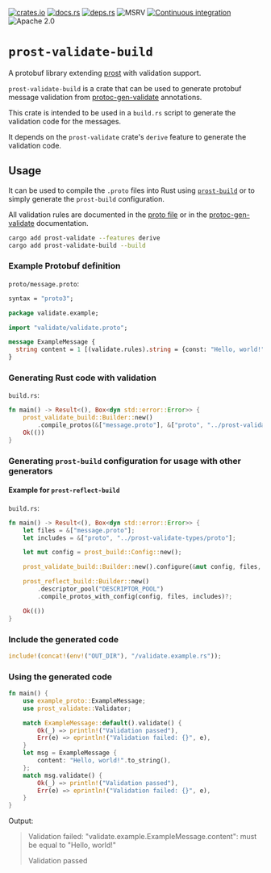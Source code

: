 [![crates.io](https://img.shields.io/crates/v/prost-validate-build.svg)](https://crates.io/crates/prost-validate-build/)
[![docs.rs](https://docs.rs/prost-validate-build/badge.svg)](https://docs.rs/prost-validate-build/)
[![deps.rs](https://deps.rs/crate/prost-validate-build/0.2.1/status.svg)](https://deps.rs/crate/prost-validate-build)
![MSRV](https://img.shields.io/badge/rustc-1.74+-blue.svg)
[![Continuous integration](https://github.com/linka-cloud/prost-validate/actions/workflows/ci_derive.yml/badge.svg)](https://github.com/linka-cloud/prost-validate/actions/workflows/ci_derive.yml)
![Apache 2.0](https://img.shields.io/badge/license-Apache2.0-blue.svg)

# `prost-validate-build`

A protobuf library extending [prost](https://github.com/tokio-rs/prost) with validation support.

`prost-validate-build` is a crate that can be used to generate protobuf message validation from
[protoc-gen-validate](https://github.com/bufbuild/protoc-gen-validate) annotations.

This crate is intended to be used in a `build.rs` script to generate the validation code for the messages.

It depends on the `prost-validate` crate's `derive` feature to generate the validation code.

## Usage

It can be used to compile the `.proto` files into Rust using [`prost-build`](https://docs.rs/prost-build)
or to simply generate the `prost-build` configuration.

All validation rules are documented in the [proto file](../prost-validate-types/proto/validate/validate.proto)
or in the [protoc-gen-validate](https://github.com/bufbuild/protoc-gen-validate/blob/v1.1.0/README.md#constraint-rules) documentation.

```bash
cargo add prost-validate --features derive
cargo add prost-validate-build --build
```

### Example Protobuf definition

`proto/message.proto`:

```proto
syntax = "proto3";

package validate.example;

import "validate/validate.proto";

message ExampleMessage {
  string content = 1 [(validate.rules).string = {const: "Hello, world!"}];
}
```

### Generating Rust code with validation


`build.rs`:

```rust no_run
fn main() -> Result<(), Box<dyn std::error::Error>> {
    prost_validate_build::Builder::new()
        .compile_protos(&["message.proto"], &["proto", "../prost-validate-types/proto"])?;
    Ok(())
}
```

### Generating `prost-build` configuration for usage with other generators

#### Example for `prost-reflect-build`

`build.rs`:

```rust
fn main() -> Result<(), Box<dyn std::error::Error>> {
    let files = &["message.proto"];
    let includes = &["proto", "../prost-validate-types/proto"];

    let mut config = prost_build::Config::new();

    prost_validate_build::Builder::new().configure(&mut config, files, includes)?;

    prost_reflect_build::Builder::new()
        .descriptor_pool("DESCRIPTOR_POOL")
        .compile_protos_with_config(config, files, includes)?;

    Ok(())
}
```

### Include the generated code

```rust
include!(concat!(env!("OUT_DIR"), "/validate.example.rs"));
```

### Using the generated code

```rust
fn main() {
    use example_proto::ExampleMessage;
    use prost_validate::Validator;

    match ExampleMessage::default().validate() {
        Ok(_) => println!("Validation passed"),
        Err(e) => eprintln!("Validation failed: {}", e),
    }
    let msg = ExampleMessage {
        content: "Hello, world!".to_string(),
    };
    match msg.validate() {
        Ok(_) => println!("Validation passed"),
        Err(e) => eprintln!("Validation failed: {}", e),
    }
}
```

Output:
> Validation failed: "validate.example.ExampleMessage.content": must be equal to "Hello, world!"
>
> Validation passed


